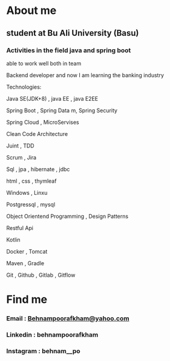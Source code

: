 # About me

## student at Bu Ali University (Basu)
### Activities in the field java and spring boot

able to work well both in team

Backend developer and now I am learning the banking industry

Technologies:

Java SE(JDK+8) , java EE , java E2EE

Spring Boot , Spring Data m, Spring Security

Spring Cloud , MicroServises

Clean Code Architecture

Juint , TDD

Scrum , Jira

Sql , jpa , hibernate , jdbc

html , css , thymleaf

Windows , Linxu

Postgressql , mysql

Object Orientend Programming , Design Patterns

Restful Api

Kotlin

Docker , Tomcat

Maven , Gradle

Git , Github , Gitlab , Gitflow

# Find me

### Email : Behnampoorafkham@yahoo.com

### Linkedin : behnampoorafkham

### Instagram : behnam__po
